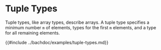 # Tuple Types

Tuple types, like array types, describe arrays. A tuple type specifies a
minimum number `m` of elements, types for the first `m` elements, and a type
for all remaining elements.

{{#include ../bachdoc/examples/tuple-types.md}}
